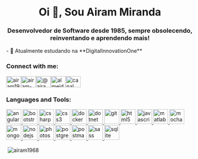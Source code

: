 <h1 align="center">Oi 👋, Sou Airam Miranda</h1><h3 align="center">Desenvolvedor de Software desde 1985, sempre obsolecendo, reinventando e aprendendo mais!</h3>- 🌱 Atualmente estudando na **DigitalInnovationOne**<h3 align="left">Connect with me:</h3><p align="left"><a href="https://twitter.com/airam1968" target="blank"><img align="center" src="https://cdn.jsdelivr.net/npm/simple-icons@3.0.1/icons/twitter.svg" alt="airam1968" height="30" width="40" /></a><a href="https://linkedin.com/in/airam-miranda-58162b58" target="blank"><img align="center" src="https://cdn.jsdelivr.net/npm/simple-icons@3.0.1/icons/linkedin.svg" alt="airam-miranda-58162b58" height="30" width="40" /></a><a href="https://fb.com/@airam1968" target="blank"><img align="center" src="https://cdn.jsdelivr.net/npm/simple-icons@3.0.1/icons/facebook.svg" alt="@airam1968" height="30" width="40" /></a><a href="https://instagram.com/almeidaairam" target="blank"><img align="center" src="https://cdn.jsdelivr.net/npm/simple-icons@3.0.1/icons/instagram.svg" alt="almeidaairam" height="30" width="40" /></a><a href="https://www.youtube.com/c/canal do airam" target="blank"><img align="center" src="https://cdn.jsdelivr.net/npm/simple-icons@3.0.1/icons/youtube.svg" alt="canal do airam" height="30" width="40" /></a></p><h3 align="left">Languages and Tools:</h3><p align="left"> <a href="https://angular.io" target="_blank"> <img src="https://devicons.github.io/devicon/devicon.git/icons/angularjs/angularjs-original.svg" alt="angularjs" width="40" height="40"/> </a> <a href="https://getbootstrap.com" target="_blank"> <img src="https://devicons.github.io/devicon/devicon.git/icons/bootstrap/bootstrap-plain.svg" alt="bootstrap" width="40" height="40"/> </a> <a href="https://www.w3schools.com/cs/" target="_blank"> <img src="https://devicons.github.io/devicon/devicon.git/icons/csharp/csharp-original.svg" alt="csharp" width="40" height="40"/> </a> <a href="https://www.w3schools.com/css/" target="_blank"> <img src="https://devicons.github.io/devicon/devicon.git/icons/css3/css3-original-wordmark.svg" alt="css3" width="40" height="40"/> </a> <a href="https://www.docker.com/" target="_blank"> <img src="https://devicons.github.io/devicon/devicon.git/icons/docker/docker-original-wordmark.svg" alt="docker" width="40" height="40"/> </a> <a href="https://dotnet.microsoft.com/" target="_blank"> <img src="https://devicons.github.io/devicon/devicon.git/icons/dot-net/dot-net-original-wordmark.svg" alt="dotnet" width="40" height="40"/> </a> <a href="https://git-scm.com/" target="_blank"> <img src="https://www.vectorlogo.zone/logos/git-scm/git-scm-icon.svg" alt="git" width="40" height="40"/> </a> <a href="https://www.w3.org/html/" target="_blank"> <img src="https://devicons.github.io/devicon/devicon.git/icons/html5/html5-original-wordmark.svg" alt="html5" width="40" height="40"/> </a> <a href="https://developer.mozilla.org/en-US/docs/Web/JavaScript" target="_blank"> <img src="https://devicons.github.io/devicon/devicon.git/icons/javascript/javascript-original.svg" alt="javascript" width="40" height="40"/> </a> <a href="https://www.mathworks.com/" target="_blank"> <img src="https://raw.githubusercontent.com/simple-icons/simple-icons/master/icons/mathworks.svg" alt="matlab" width="40" height="40"/> </a> <a href="https://mochajs.org" target="_blank"> <img src="https://www.vectorlogo.zone/logos/mochajs/mochajs-icon.svg" alt="mocha" width="40" height="40"/> </a> <a href="https://www.mongodb.com/" target="_blank"> <img src="https://devicons.github.io/devicon/devicon.git/icons/mongodb/mongodb-original-wordmark.svg" alt="mongodb" width="40" height="40"/> </a> <a href="https://nodejs.org" target="_blank"> <img src="https://devicons.github.io/devicon/devicon.git/icons/nodejs/nodejs-original-wordmark.svg" alt="nodejs" width="40" height="40"/> </a> <a href="https://www.photoshop.com/en" target="_blank"> <img src="https://devicons.github.io/devicon/devicon.git/icons/photoshop/photoshop-plain.svg" alt="photoshop" width="40" height="40"/> </a> <a href="https://www.postgresql.org" target="_blank"> <img src="https://devicons.github.io/devicon/devicon.git/icons/postgresql/postgresql-original-wordmark.svg" alt="postgresql" width="40" height="40"/> </a> <a href="https://postman.com" target="_blank"> <img src="https://www.vectorlogo.zone/logos/getpostman/getpostman-icon.svg" alt="postman" width="40" height="40"/> </a> <a href="https://sass-lang.com" target="_blank"> <img src="https://devicons.github.io/devicon/devicon.git/icons/sass/sass-original.svg" alt="sass" width="40" height="40"/> </a> <a href="https://www.sqlite.org/" target="_blank"> <img src="https://www.vectorlogo.zone/logos/sqlite/sqlite-icon.svg" alt="sqlite" width="40" height="40"/> </a> </p><p>&nbsp;<img align="center" src="https://github-readme-stats.vercel.app/api?username=airam1968&show_icons=true&locale=en" alt="airam1968" /></p>
